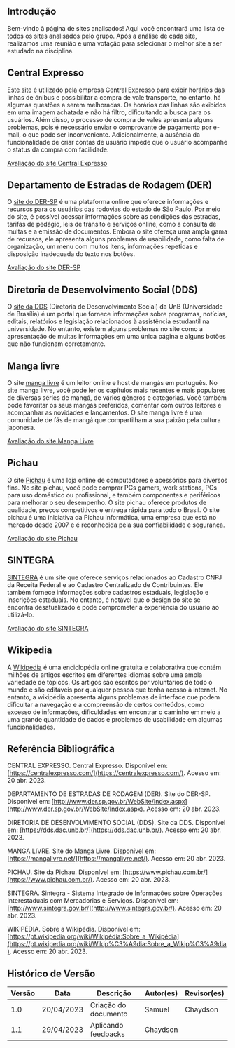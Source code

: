 ## Introdução

Bem-vindo à página de sites analisados! Aqui você encontrará uma lista de todos os sites analisados pelo grupo. Após a análise de cada site, realizamos uma reunião e uma votação para selecionar o melhor site a ser estudado na disciplina.

## Central Expresso

[Este site](https://centralexpresso.com/ "Link para o site da Central Expresso") é utilizado pela empresa Central Expresso para exibir horários das linhas de ônibus e possibilitar a compra de vale transporte, no entanto, há algumas questões a serem melhoradas. Os horários das linhas são exibidos em uma imagem achatada e não há filtro, dificultando a busca para os usuários. Além disso, o processo de compra de vales apresenta alguns problemas, pois é necessário enviar o comprovante de pagamento por e-mail, o que pode ser inconveniente. Adicionalmente, a ausência da funcionalidade de criar contas de usuário impede que o usuário acompanhe o status da compra com facilidade.

[Avaliação do site Central Expresso](../pdfs/avaliacaoexpresso.pdf)

## Departamento de Estradas de Rodagem (DER)

O [site do DER-SP](http://www.der.sp.gov.br/WebSite/Index.aspx "Link para o site do DER-SP") é uma plataforma online que oferece informações e recursos para os usuários das rodovias do estado de São Paulo. Por meio do site, é possível acessar informações sobre as condições das estradas, tarifas de pedágio, leis de trânsito e serviços online, como a consulta de multas e a emissão de documentos. Embora o site ofereça uma ampla gama de recursos, ele apresenta alguns problemas de usabilidade, como falta de organização, um menu com muitos itens, informações repetidas e disposição inadequada do texto nos botões.


[Avaliação do site DER-SP](../pdfs/avaliacaodersp.pdf)

## Diretoria de Desenvolvimento Social (DDS)

O [site da DDS](https://dds.dac.unb.br/ "Link para o site da DDS") (Diretoria de Desenvolvimento Social) da UnB (Universidade de Brasília) é um portal que fornece informações sobre programas, notícias, editais, relatórios e legislação relacionados à assistência estudantil na universidade. No entanto, existem alguns problemas no site como a apresentação de muitas informações em uma única página e alguns botões que não funcionam corretamente.

## Manga livre

O site [manga livre](https://mangalivre.net/) é um leitor online e host de mangás em português. No site manga livre, você pode ler os capítulos mais recentes e mais populares de diversas séries de mangá, de vários gêneros e categorias. Você também pode favoritar os seus mangás preferidos, comentar com outros leitores e acompanhar as novidades e lançamentos. O site manga livre é uma comunidade de fãs de mangá que compartilham a sua paixão pela cultura japonesa.

[Avaliação do site Manga Livre](../pdfs/avaliacaoMangaLivre.pdf)

## Pichau

O site [Pichau](https://www.pichau.com.br/) é uma loja online de computadores e acessórios para diversos fins. No site pichau, você pode comprar PCs gamers, work stations, PCs para uso doméstico ou profissional, e também componentes e periféricos para melhorar o seu desempenho. O site pichau oferece produtos de qualidade, preços competitivos e entrega rápida para todo o Brasil. O site pichau é uma iniciativa da Pichau Informática, uma empresa que está no mercado desde 2007 e é reconhecida pela sua confiabilidade e segurança.

[Avaliação do site Pichau](../pdfs/avaliacaoPichau.pdf)

## SINTEGRA

[SINTEGRA](http://www.sintegra.gov.br/ "Link para o site deo SINTEGRA") é um site que oferece serviços relacionados ao Cadastro CNPJ da Receita Federal e ao Cadastro Centralizado de Contribuintes. Ele também fornece informações sobre cadastros estaduais, legislação e inscrições estaduais. No entanto, é notável que o design do site se encontra desatualizado e pode comprometer a experiência do usuário ao utilizá-lo.

[Avaliação do site SINTEGRA](../pdfs/avaliacaoSintegra.pdf)

## Wikipedia

A [Wikipedia](https://pt.wikipedia.org/wiki/Wikip%C3%A9dia:P%C3%A1gina_principal) é uma enciclopédia online gratuita e colaborativa que contém milhões de artigos escritos em diferentes idiomas sobre uma ampla variedade de tópicos. Os artigos são escritos por voluntários de todo o mundo e são editáveis por qualquer pessoa que tenha acesso à internet. No entanto, a wikipédia apresenta alguns problemas de interface que podem dificultar a navegação e a compreensão de certos conteúdos, como excesso de informações, dificuldades em encontrar o caminho em meio a uma grande quantidade de dados e problemas de usabilidade em algumas funcionalidades.

## Referência Bibliográfica

CENTRAL EXPRESSO. Central Expresso. Disponível em: [https://centralexpresso.com/](https://centralexpresso.com/). Acesso em: 20 abr. 2023.

DEPARTAMENTO DE ESTRADAS DE RODAGEM (DER). Site do DER-SP. Disponível em: [http://www.der.sp.gov.br/WebSite/Index.aspx](http://www.der.sp.gov.br/WebSite/Index.aspx). Acesso em: 20 abr. 2023.

DIRETORIA DE DESENVOLVIMENTO SOCIAL (DDS). Site da DDS. Disponível em: [https://dds.dac.unb.br/](https://dds.dac.unb.br/). Acesso em: 20 abr. 2023.

MANGA LIVRE. Site do Manga Livre. Disponível em: [https://mangalivre.net/](https://mangalivre.net/). Acesso em: 20 abr. 2023.

PICHAU. Site da Pichau. Disponível em: [https://www.pichau.com.br/](https://www.pichau.com.br/). Acesso em: 20 abr. 2023.

SINTEGRA. Sintegra - Sistema Integrado de Informações sobre Operações Interestaduais com Mercadorias e Serviços. Disponível em: [http://www.sintegra.gov.br/](http://www.sintegra.gov.br/). Acesso em: 20 abr. 2023.

WIKIPÉDIA. Sobre a Wikipédia. Disponível em: [https://pt.wikipedia.org/wiki/Wikipédia:Sobre_a_Wikipédia](https://pt.wikipedia.org/wiki/Wikip%C3%A9dia:Sobre_a_Wikip%C3%A9dia). Acesso em: 20 abr. 2023.

## Histórico de Versão

| Versão | Data       | Descrição            | Autor(es) | Revisor(es) |
| ------- | ---------- | ---------------------- | --------- | ----------- |
| 1.0     | 20/04/2023 | Criação do documento | Samuel    | Chaydson    |
| 1.1     | 29/04/2023 | Aplicando feedbacks | Chaydson    |     |
